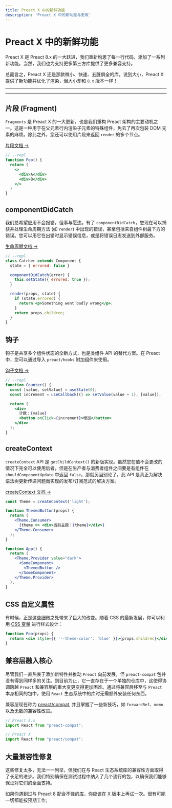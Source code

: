 ```yaml
---
title: Preact X 中的新鲜功能
description: 'Preact X 中的新功能与更改'
---
```


# Preact X 中的新鲜功能

Preact X 是 Preact 8.x 的一大跃进，我们重新构思了每一行代码，添加了一系列新功能。当然，我们也为支持更多第三方库提供了更多兼容支持。

总而言之，Preact X 还是那款微小、快速、五脏俱全的库。说到大小，Preact X 提供了新功能并优化了渲染，但大小却和 `8.x` 版本一样！

---

<toc></toc>

---

## 片段 (Fragment)

`Fragments` 是 Preact X 的一大更新，也是我们重构 Preact 架构的主要动机之一。这是一种用于在父元素行内渲染子元素的特殊组件，免去了再次包装 DOM 元素的麻烦。除此之外，您还可以使用片段来返回 `render` 的多个节点。

[片段文档 →](/guide/v10/components#片段-fragment)

```jsx
// --repl
function Foo() {
  return (
    <>
      <div>A</div>
      <div>B</div>
    </>
  )
}
```

## componentDidCatch

我们总希望应用不会报错，但事与愿违。有了 `componentDidCatch`，您现在可以捕获并处理生命周期方法 (如 `render`) 中出现的错误，甚至包括来自组件树最下方的错误。您可以用它在出错时显示错误信息，或是将错误日志发送到外部服务。

[生命周期文档 →](/guide/v10/components#componentdidcatch)

```jsx
// --repl
class Catcher extends Component {
  state = { errored: false }

  componentDidCatch(error) {
    this.setState({ errored: true });
  }

  render(props, state) {
    if (state.errored) {
      return <p>Something went badly wrong</p>;
    }
    return props.children;
  }
}
```

## 钩子

钩子是共享多个组件状态的全新方式，也是类组件 API 的替代方案。在 Preact 中，您可以通过导入 `preact/hooks` 附加组件来使用。

[钩子文档 →](/guide/v10/hooks)

```jsx
// --repl
function Counter() {
  const [value, setValue] = useState(0);
  const increment = useCallback(() => setValue(value + 1), [value]);

  return (
    <div>
      计数：{value}
      <button onClick={increment}>增加</button>
    </div>
  );
}
```

## createContext

`createContext` API 是 `getChildContext()` 的新版实现。虽然您在值不会更改的情况下完全可以使用后者，但是在生产者与消费者组件之间要是有组件在 `shouldComponentUpdate` 中返回 `false`，那就另当别论了。此 API 是真正为解决语法树更新传递问题而实现的发布/订阅范式的解决方案。

[createContext 文档 →](/guide/v10/context#createcontext)

```jsx
const Theme = createContext('light');

function ThemedButton(props) {
  return (
    <Theme.Consumer>
      {theme => <div>当前主题：{theme}</div>}
    </Theme.Consumer>
  );
}

function App() {
  return (
    <Theme.Provider value="dark">
      <SomeComponent>
        <ThemedButton />
      </SomeComponent>
    </Theme.Provider>
  );
}
```

## CSS 自定义属性

有时候，正是这些细微之处带来了巨大的改变。随着 CSS 的最新发展，你可以利用 [CSS 变量](https://developer.mozilla.org/en-US/docs/Web/CSS/--*) 进行样式设计：

```jsx
function Foo(props) {
  return <div style={{ '--theme-color': 'blue' }}>{props.children}</div>;
}
```

## 兼容层融入核心

尽管我们一直热衷于添加新特性并推动 `Preact` 向前发展，但 `preact-compat` 包并没有得到同样多的关注。到目前为止，它一直存在于一个单独的仓库中，这使得协调跨越 `Preact` 和兼容层的重大变更变得更加困难。通过将兼容层移至与 `Preact` 本身相同的包中，使用 `React` 生态系统中的库时无需额外安装任何东西。

兼容层现在称为 [preact/compat](/guide/v10/differences-to-react#preactcompat-的功能), 并且掌握了一些新技巧，如 `forwardRef`、`memo` 以及无数的兼容性改进。

```js
// Preact 8.x
import React from "preact-compat";

// Preact X
import React from "preact/compat";
```

## 大量兼容性修复

这些修复太多，无法一一列举，但我们在与 React 生态系统库的兼容性方面取得了长足的进步。我们特别确保在测试过程中纳入了几个流行的包，以确保我们能够保证对它们的全面支持。

如果你遇到过与 Preact 8 配合不佳的库，你应该在 X 版本上再试一次。很有可能一切都能按预期工作;